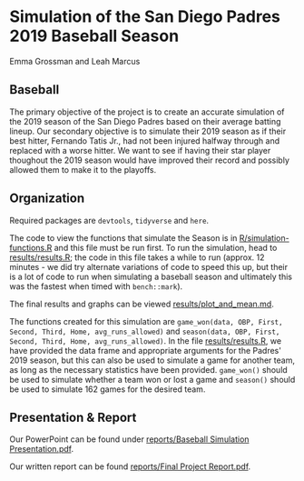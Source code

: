 # Simulation of the San Diego Padres 2019 Baseball Season

<!-- badges: start -->
<!-- badges: end -->

Emma Grossman and Leah Marcus

## Baseball

The primary objective of the project is to create an accurate simulation of the 2019 season of the San Diego Padres based on their average batting lineup. Our secondary objective is to simulate their 2019 season as if their best hitter, Fernando Tatis Jr., had not been injured halfway through and replaced with a worse hitter. We want to see if having their star player thoughout the 2019 season would have improved their record and possibly allowed them to make it to the playoffs.

## Organization

Required packages are `devtools`, `tidyverse` and `here`.

The code to view the functions that simulate the Season is in [R/simulation-functions.R](R/simulation-functions.R) and this file must be run first. To run the simulation, head to [results/results.R](results/results.R); the code in this file takes a while to run (approx. 12 minutes - we did try alternate variations of code to speed this up, but their is a lot of code to run when simulating a baseball season and ultimately this was the fastest when timed with `bench::mark`). 

The final results and graphs can be viewed [results/plot_and_mean.md](results/plot_and_mean.md).

The functions created for this simulation are `game_won(data, OBP, First, Second, Third, Home, avg_runs_allowed)` and `season(data, OBP, First, Second, Third, Home, avg_runs_allowed)`. In the file [results/results.R](results/results.R), we have provided the data frame and appropriate arguments for the Padres' 2019 season, but this can also be used to simulate a game for another team, as long as the necessary statistics have been provided. `game_won()` should be used to simulate whether a team won or lost a game and `season()` should be used to simulate 162 games for the desired team. 

## Presentation & Report

Our PowerPoint can be found under [reports/Baseball Simulation Presentation.pdf](https://github.com/ST541-Fall2020/emmaleda-project-baseball/blob/master/reports/Baseball%20Simulation%20Presentation.pdf).

Our written report can be found [reports/Final Project Report.pdf](https://github.com/ST541-Fall2020/emmaleda-project-baseball/blob/master/reports/Final%20Project%20Report.pdf).
